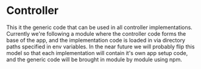 # Controller

This it the generic code that can be used in all controller implementations.
Currently we're following a module where the controller code forms the base of the app, and the implementation
code is loaded in via directory paths specified in env variables. In the near future we will probably flip this
model so that each implementation will contain it's own app setup code, and the generic code will be brought in
module by module using npm.
